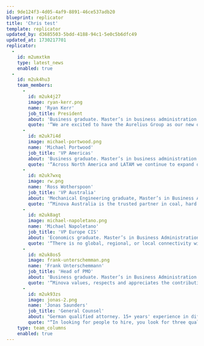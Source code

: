 ```yaml
---
id: 9de124f3-4d05-4af9-8891-46ce537adb20
blueprint: replicator
title: 'Chris test'
template: replicator
updated_by: d3685503-5bdd-4188-94c1-5e0c5b6dfc49
updated_at: 1730217701
replicator:
  -
    id: m2umxtkm
    type: latest_news
    enabled: true
  -
    id: m2uk4hu3
    team_members:
      -
        id: m2uk4j27
        image: ryan-kerr.png
        name: 'Ryan Kerr'
        job_title: President
        about: 'Business graduate. Master’s in business administration. 27 years’ experience in HR and manufacturing businesses. Previously worked for Sappi, BHP Aluminium, Manganese & Nickel, Anglo American Ltd., and Integrated Global Partners. 15+ years’ experience in VP or President roles.'
        quote: '“We are excited to have the Aurelius Group as our new owners and continue our expansion and sector growth strategies. Minova has an excellent reputation in the market for partnering with our customers, providing them with best-in-class ground control solutions”.'
      -
        id: m2uk7i4d
        image: michael-portwood.png
        name: 'Michael Portwood'
        job_title: 'VP Americas'
        about: 'Business graduate. Master’s in business administration. 30+ years’ experience in engineering and manufacturing. Previously worked for American Wire Products, Toyota, family-owned machine tooling business and Orica Mining Services.'
        quote: '“Across North America and LATAM we continue to expand our sales & technical excellence, providing customers with technical expertise, product solutions, equipment and installation across the mining and infrastructure sectors.”'
      -
        id: m2uk7wxq
        image: rw.png
        name: 'Ross Wotherspoon'
        job_title: 'VP Australia'
        about: 'Mechanical Engineering graduate, Master’s in Business Administration, PhD in innovation and technology management. 30+ years’ experience leading technically complex production, sales, and service organisations across manufacturing, consulting, mining and metals. Previously worked for BHP, CSR, Metso, and Motion.'
        quote: '“Minova Australia is the trusted partner in coal, hard rock, and civil construction segments across our region. We have a laser like focus on supporting and delivering value to our customers - safely, reliably, and efficiently.”'
      -
        id: m2uk8agt
        image: michael-napoletano.png
        name: 'Michael Napoletano'
        job_title: 'VP Europe CIS'
        about: 'Economics graduate. Master’s in Business Administration. 30+ years’ experience in manufacturing, mining, and capital goods. Previously worked for Chevron, Caterpillar & Boart Longyear. Established and sold a business to Caterpillar.'
        quote: '“There is no global, regional, or local connectivity without infrastructure. In Minova’s business we pride ourselves on improving this connectivity while keeping things safely moving; be it a metro project in Moscow or Prague; a tunnelling project in Eastern Europe or a motorway stabilisation project in the UK.”'
      -
        id: m2uk8os5
        image: frank-unterschemman.png
        name: 'Frank Unterschemmann'
        job_title: 'Head of PMO'
        about: 'Business graduate. Master’s in Business Administration. 17 years’ experience in HR and manufacturing business. He started as an apprentice at Minova in 2004 and took on responsible HR roles early on. Through the roles of HRBP for Western Europe and Senior HRBP EMEA/CIS, he took on the role of Head of HR for Minova Global in 2018.'
        quote: '“Minova values, respects and appreciates the contributions of our employees who work all over the world and represent a multicultural environment where individual beliefs and needs are respected. Minova is committed to promoting equal opportunities and supports an environment that enables everyone to fulfil their potential. Diversity and inclusion are valued and embedded throughout the organisation.”'
      -
        id: m2uk93zs
        image: jonas-2.png
        name: 'Jonas Saunders'
        job_title: 'General Counsel'
        about: "German qualified attorney. 15+ years' experience in different roles both, inhouse and in law-firms. General Counsel in PE-backed industrials since 2018."
        quote: "“In looking for people to hire, you look for three qualities: Integrity, intelligence, and energy. And, if they don't have the first, the other two will kill you (Warren Buffett).”"
    type: team_columns
    enabled: true
---
```

